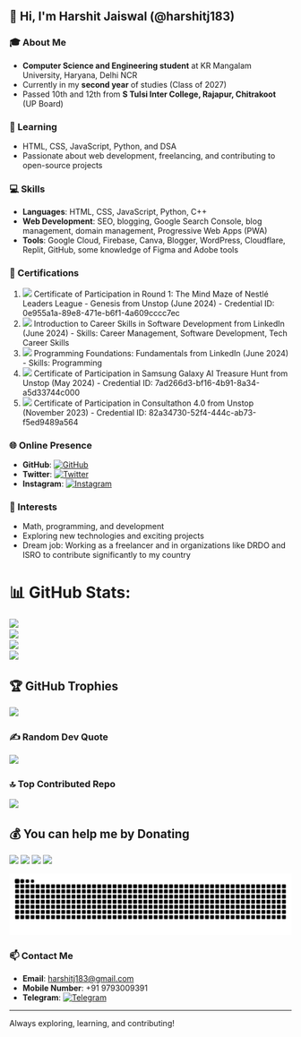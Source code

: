 ## 👋 Hi, I'm Harshit Jaiswal (@harshitj183)

### 🎓 About Me
- **Computer Science and Engineering student** at KR Mangalam University, Haryana, Delhi NCR
- Currently in my **second year** of studies (Class of 2027)
- Passed 10th and 12th from **S Tulsi Inter College, Rajapur, Chitrakoot** (UP Board)

### 🌱 Learning
- HTML, CSS, JavaScript, Python, and DSA
- Passionate about web development, freelancing, and contributing to open-source projects

### 💻 Skills
- **Languages**: HTML, CSS, JavaScript, Python, C++
- **Web Development**: SEO, blogging, Google Search Console, blog management, domain management, Progressive Web Apps (PWA)
- **Tools**: Google Cloud, Firebase, Canva, Blogger, WordPress, Cloudflare, Replit, GitHub, some knowledge of Figma and Adobe tools
 
### 📜 Certifications
1. <img src="https://img.icons8.com/ios-filled/50/000000/certificate.png" width="20"/> Certificate of Participation in Round 1: The Mind Maze of Nestlé Leaders League - Genesis from Unstop (June 2024) - Credential ID: 0e955a1a-89e8-471e-b6f1-4a609cccc7ec
2. <img src="https://img.icons8.com/ios-filled/50/000000/certificate.png" width="20"/> Introduction to Career Skills in Software Development from LinkedIn (June 2024) - Skills: Career Management, Software Development, Tech Career Skills
3. <img src="https://img.icons8.com/ios-filled/50/000000/certificate.png" width="20"/> Programming Foundations: Fundamentals from LinkedIn (June 2024) - Skills: Programming
4. <img src="https://img.icons8.com/ios-filled/50/000000/certificate.png" width="20"/> Certificate of Participation in Samsung Galaxy AI Treasure Hunt from Unstop (May 2024) - Credential ID: 7ad266d3-bf16-4b91-8a34-a5d33744c000
5. <img src="https://img.icons8.com/ios-filled/50/000000/certificate.png" width="20"/> Certificate of Participation in Consultathon 4.0 from Unstop (November 2023) - Credential ID: 82a34730-52f4-444c-ab73-f5ed9489a564

### 🌐 Online Presence
- **GitHub**: [![GitHub](https://img.icons8.com/material-outlined/24/000000/github.png)](https://github.com/harshitj183)
- **Twitter**: [![Twitter](https://img.icons8.com/material-outlined/24/000000/twitter.png)](https://twitter.com/harshitj183)
- **Instagram**: [![Instagram](https://img.icons8.com/material-outlined/24/000000/instagram-new.png)](https://instagram.com/harshitj183)

### 🚀 Interests
- Math, programming, and development
- Exploring new technologies and exciting projects
- Dream job: Working as a freelancer and in organizations like DRDO and ISRO to contribute significantly to my country
# 📊 GitHub Stats:
<div  >
<img src="https://github-readme-stats.vercel.app/api?username=harshitj183&theme=dark&hide_border=false&include_all_commits=false&count_private=false" /><br/>
<img src="https://github-readme-streak-stats.herokuapp.com/?user=harshitj183&theme=dark&hide_border=false" /><br/>
<img src="https://github-readme-stats.vercel.app/api/top-langs/?username=harshitj183&theme=dark&hide_border=false&include_all_commits=false&count_private=false&layout=compact" />
</div>

<div  >
<span><a href="https://wakatime.com/@harshitj183"><img height="150" src="https://github-readme-stats.vercel.app/api/wakatime?username=harshitj183&theme=dark&layout=compact&langs_count=6" /></a></span>
</div>

## 🏆 GitHub Trophies
<div  >
<img src="https://github-profile-trophy.vercel.app/?username=harshitj183&theme=radical&no-frame=false&no-bg=false&margin-w=4" />
</div>

### ✍️ Random Dev Quote
<div  >
<img src="https://quotes-github-readme.vercel.app/api?type=horizontal&theme=radical" />
</div>

### 🔝 Top Contributed Repo
<div >
<img src="https://github-contributor-stats.vercel.app/api?username=harshitj183&limit=5&theme=algolia&combine_all_yearly_contributions=true" />
</div>
 

## 💰 You can help me by Donating
<div>
<a href="https://buymeacoffee.com/harshitj183"><img src="https://img.shields.io/badge/Buy%20Me%20a%20Coffee-ffdd00?style=for-the-badge&logo=buy-me-a-coffee&logoColor=black" /></a>
<a href="https://paypal.me/harshitj183.in"><img src="https://img.shields.io/badge/PayPal-00457C?style=for-the-badge&logo=paypal&logoColor=white" /></a>
<a href="https://patreon.com/harshitj183"><img src="https://img.shields.io/badge/Patreon-F96854?style=for-the-badge&logo=patreon&logoColor=white" /></a>
<a href="https://ko-fi.com/harshitj183"><img src="https://img.shields.io/badge/Ko--fi-F16061?style=for-the-badge&logo=ko-fi&logoColor=white" /></a>
</div>

<p>
<img src="https://github.com/harshitj183/harshitj183/blob/output/github-contribution-grid-snake.svg" />
</p>




### 📫 Contact Me
- **Email**: harshitj183@gmail.com
- **Mobile Number**: +91 9793009391
- **Telegram**: [![Telegram](https://img.icons8.com/material-outlined/24/000000/telegram-app.png)](https://t.me/harshitj183)

---

Always exploring, learning, and contributing!
